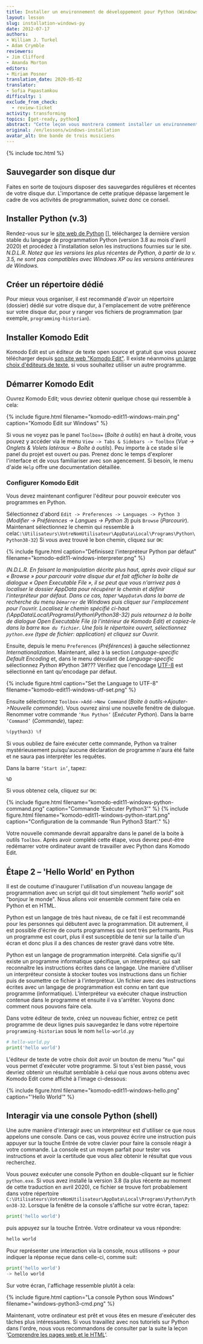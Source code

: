```yaml
---
title: Installer un environnement de développement pour Python (Windows)
layout: lesson
slug: installation-windows-py
date: 2012-07-17
authors:
- William J. Turkel
- Adam Crymble
reviewers:
- Jim Clifford
- Amanda Morton
editors:
- Miriam Posner
translation_date: 2020-05-02
translator:
- Sofia Papastamkou
difficulty: 1
exclude_from_check:
  - review-ticket
activity: transforming
topics: [get-ready, python]
abstract: "Cette leçon vous montrera comment installer un environnement de développement pour Python sur un ordinateur exécutant le système d'exploitation Windows."
original: /en/lessons/windows-installation
avatar_alt: Une bande de trois musiciens
---
```


{% include toc.html %}





## Sauvegarder son disque dur

Faites en sorte de toujours disposer des sauvegardes régulières et récentes de votre disque dur. L'importance de cette pratique dépasse largement le cadre de vos activités de programmation, suivez donc ce conseil.

## Installer Python (v.3)

Rendez-vous sur le [site web de Python] [], téléchargez la dernière version stable du langage de programmation Python (version 3.8 au mois d'avril 2020) et procédez à l'installation selon les instructions fournies sur le site. *N.D.L.R. Notez que les versions les plus récentes de Python, à partir de la v. 3.5, ne sont pas compatibles avec Windows XP ou les versions antérieures de Windows.* 

## Créer un répertoire dédié

Pour mieux vous organiser, il est recommandé d'avoir un répertoire (dossier) dédié sur votre disque dur, à l'emplacement de votre préférence sur votre disque dur, pour y ranger vos fichiers de programmation (par exemple, `programming-historian`).

## Installer Komodo Edit

Komodo Edit est un éditeur de texte open source et gratuit que vous pouvez télécharger depuis [son site web "Komodo Edit"][]. Il existe néanmoins [un large choix d'éditeurs de texte][], si vous souhaitez utiliser un autre programme.

## Démarrer Komodo Edit

Ouvrez Komodo Edit; vous devriez obtenir quelque chose qui ressemble à cela:

{% include figure.html filename="komodo-edit11-windows-main.png" caption="Komodo Edit sur Windows" %}

Si vous ne voyez pas le panel `Toolbox=` (*Boîte à outils*) en haut à droite, vous pouvez y accéder via le menu `View -> Tabs & Sidebars -> Toolbox` (*Vue -> Onglets & Volets latéraux -> Boîte à outils*). Peu importe à ce stade si le panel du projet est ouvert ou pas. Prenez donc le temps d'explorer l'interface et de vous familiariser avec son agencement. Si besoin, le menu d'aide `Help` offre une documentation détaillée.

### Configurer Komodo Edit

Vous devez maintenant configurer l'éditeur pour pouvoir exécuter vos programmes en Python. 

Sélectionnez d'abord `Edit -> Preferences -> Languages -> Python 3` (*Modifier -> Préférences -> Langues -> Python 3*) puis `Browse` (*Parcourir*). Maintenant sélectionnez le chemin qui ressemble à cela`C:\Utilisateurs\VotreNomUtilisateur\AppData\Local\Programs\Python\Python38-32`)
     Si vous avez trouvé le bon chemin, cliquez sur `OK`:

{% include figure.html caption="Définissez l'interpréteur Python par défaut" filename="komodo-edit11-windows-interpreter.png" %}

*(N.D.L.R. En faisant la manipulation décrite plus haut, après avoir cliqué sur « Browse » pour parcourir votre disque dur et fait afficher la boîte de dialogue « Open Executable File », il se peut que vous n'arrivez pas à localiser le dossier AppData pour récupérer le chemin et définir l'interpréteur par défaut. Dans ce cas, taper `%AppData%` dans la barre de recherche du menu `Démarrer` de Windows puis cliquer sur l'emplacement pour l'ouvrir. Localisez le chemin spécifié ci-haut (\AppData\Local\Programs\Python\Python38-32) puis retournez à la boîte de dialogue Open Executable File (à l'intérieur de Komodo Edit) et copiez-le dans la barre `Nom du fichier`. Une fois le répertoire ouvert, sélectionnez `python.exe` (type de fichier: application) et cliquez sur Ouvrir.*

Ensuite, depuis le menu `Preferences` (*Préférences*) à gauche sélectionnez *Internationalization*.
	Maintenant, allez à la section *Language-specific Default Encoding* et, dans le menu déroulant de *Language-specific* sélectionnez *Python* #Python 3#??? Vérifiez que l'encodage [UTF-8][] est sélectionné en tant qu'encodage par défaut.

{% include figure.html caption="Set the Language to UTF-8" filename="komodo-edit11-windows-utf-set.png" %}

Ensuite sélectionnez `Toolbox->Add->New Command` (*Boite à outils->Ajouter->Nouvelle commande*). Vous ouvrez ainsi une nouvelle fenêtre de dialogue. Renommer votre commande `‘Run Python’` (*Exécuter Python*). Dans la barre `‘Command’` (*Commande*), tapez:

``` python
%(python3) %f
``` 

Si vous oubliez de faire exécuter cette commande, Python va traîner mystérieusement puisqu'aucune déclaration de programme n'aura été faite et ne saura pas interpréter les requêtes.

Dans la barre `‘Start in’`, tapez:

`%D`

Si vous obtenez cela, cliquez sur `OK`:

{% include figure.html filename="komodo-edit11-windows-python-command.png" caption="Commande 'Exécuter Python3'" %}
{% include figure.html filename="komodo-edit11-windows-python-start.png" caption="Configuration de la commande 'Run Python3 Start'." %}

Votre nouvelle commande devrait apparaître dans le panel de la boite à outils `Toolbox`. Après avoir complété cette étape, vous devrez peut-être redémarrer votre ordinateur avant de travailler avec Python dans Komodo Edit.

Étape 2 – 'Hello World' en Python
--------------------------------

Il est de coutume d'inaugurer l'utilisation d'un nouveau langage de programmation avec un script qui dit tout simplement *"hello world"* soit "bonjour le monde". Nous allons voir ensemble comment faire cela en Python et en HTML.

Python est un langage de très haut niveau, de ce fait il est recommandé pour les personnes qui débutent avec la programmation. Dit autrement, il est possible d'écrire de courts programmes qui sont très performants. Plus un programme est court, plus il est susceptible de tenir sur la taille d'un écran et donc plus il a des chances de rester gravé dans votre tête.

Python est un langage de programmation interprété. Cela signifie qu'il existe un programme informatique spécifique, un interpréteur, qui sait reconnaître les instructions écrites dans ce langage. Une manière d'utiliser un interpréteur consiste à stocker toutes vos instructions dans un fichier puis de soumettre ce fichier à l'interpréteur. Un fichier avec des instructions écrites avec un langage de programmation est connu en tant que programme (informatique). L'interpréteur va exécuter chaque instruction contenue dans le programme et ensuite il va s'arrêter. Voyons donc comment nous pouvons faire cela.

Dans votre éditeur de texte, créez un nouveau fichier, entrez ce petit programme de deux lignes puis sauvegardez le dans votre répertoire `programming-historian` sous le nom
`hello-world.py`

``` python
# hello-world.py
print('hello world')
```

L'éditeur de texte de votre choix doit avoir un bouton de menu “`Run`” qui vous permet d'exécuter votre programme. Si tout s'est bien passé, vous devriez obtenir un résultat semblable à celui que nous avons obtenu avec Komodo Edit come affiché à l'image ci-dessous:

{% include figure.html filename="komodo-edit11-windows-hello.png" caption="'Hello World'" %}

## Interagir via une console Python (shell)

Une autre manière d'interagir avec un interpréteur est d'utiliser ce que nous appelons une console. Dans ce cas, vous pouvez écrire une instruction puis appuyer sur la touche Entrée de votre clavier pour faire la console réagir à votre commande. La console est un moyen parfait pour tester vos instructions et avoir la certitude que vous allez obtenir le résultat que vous recherchez. 

Vous pouvez exécuter une console Python en double-cliquant sur le fichier `python.exe`. Si vous avez installé la version 3.8 (la plus récente au moment de cette traduction en  avril 2020), ce fichier se trouve fort probablement dans votre répertoire `C:\Utilisateurs\VotreNomUtilisateur\AppData\Local\Programs\Python\Python38-32`. Lorsque la fenêtre de la console s'affiche sur votre écran, tapez:

``` python
print('hello world')
```

puis appuyez sur la touche Entrée. Votre ordinateur va vous répondre:

``` python
hello world
```

Pour représenter une interaction via la console, nous utilisons -\> pour indiquer la réponse reçue dans celle-ci, comme suit: 

``` python
print('hello world')
-> hello world
```
Sur votre écran, l'affichage ressemble plutôt à cela: 
    
{% include figure.html caption="La console Python sous Windows" filename="windows-python3-cmd.png" %}

Maintenant, votre ordinateur est prêt et vous êtes en mesure d'exécuter des tâches plus intéressantes. Si vous travaillez avec nos tutoriels sur Python dans l'ordre, nous vous recommandons de consulter par la suite la leçon ‘[Comprendre les pages web et le HTML][]‘.

  [site web de Python]: http://www.python.org/
  [un large choix d'éditeurs de texte]: http://wiki.python.org/moin/PythonEditors/
  [son site web "Komodo Edit"]: http://www.activestate.com/komodo-edit
  [UTF-8]: http://en.wikipedia.org/wiki/UTF-8
  [Comprendre les pages web et le HTML]: /fr/lecons/comprendre-les-pages-web
